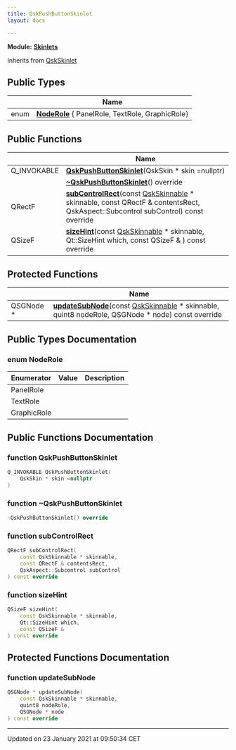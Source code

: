 ```yaml
---
title: QskPushButtonSkinlet
layout: docs

---
```



**Module:** **[Skinlets](/docs/modules/group___skinlets/)**



Inherits from [QskSkinlet](/docs/classes/class_qsk_skinlet/)

## Public Types

|                | Name           |
| -------------- | -------------- |
| enum| **[NodeRole](/docs/classes/class_qsk_push_button_skinlet/#enum-noderole)** { PanelRole, TextRole, GraphicRole} |

## Public Functions

|                | Name           |
| -------------- | -------------- |
| Q_INVOKABLE | **[QskPushButtonSkinlet](/docs/classes/class_qsk_push_button_skinlet/#function-qskpushbuttonskinlet)**(QskSkin * skin =nullptr) |
| | **[~QskPushButtonSkinlet](/docs/classes/class_qsk_push_button_skinlet/#function-~qskpushbuttonskinlet)**() override |
| QRectF | **[subControlRect](/docs/classes/class_qsk_push_button_skinlet/#function-subcontrolrect)**(const [QskSkinnable](/docs/classes/class_qsk_skinnable/) * skinnable, const QRectF & contentsRect, QskAspect::Subcontrol subControl) const override |
| QSizeF | **[sizeHint](/docs/classes/class_qsk_push_button_skinlet/#function-sizehint)**(const [QskSkinnable](/docs/classes/class_qsk_skinnable/) * skinnable, Qt::SizeHint which, const QSizeF & ) const override |

## Protected Functions

|                | Name           |
| -------------- | -------------- |
| QSGNode * | **[updateSubNode](/docs/classes/class_qsk_push_button_skinlet/#function-updatesubnode)**(const [QskSkinnable](/docs/classes/class_qsk_skinnable/) * skinnable, quint8 nodeRole, QSGNode * node) const override |

## Public Types Documentation

### enum NodeRole

| Enumerator | Value | Description |
| ---------- | ----- | ----------- |
| PanelRole | |   |
| TextRole | |   |
| GraphicRole | |   |




## Public Functions Documentation

### function QskPushButtonSkinlet

```cpp
Q_INVOKABLE QskPushButtonSkinlet(
    QskSkin * skin =nullptr
)
```


### function ~QskPushButtonSkinlet

```cpp
~QskPushButtonSkinlet() override
```


### function subControlRect

```cpp
QRectF subControlRect(
    const QskSkinnable * skinnable,
    const QRectF & contentsRect,
    QskAspect::Subcontrol subControl
) const override
```


### function sizeHint

```cpp
QSizeF sizeHint(
    const QskSkinnable * skinnable,
    Qt::SizeHint which,
    const QSizeF & 
) const override
```


## Protected Functions Documentation

### function updateSubNode

```cpp
QSGNode * updateSubNode(
    const QskSkinnable * skinnable,
    quint8 nodeRole,
    QSGNode * node
) const override
```


-------------------------------

Updated on 23 January 2021 at 09:50:34 CET